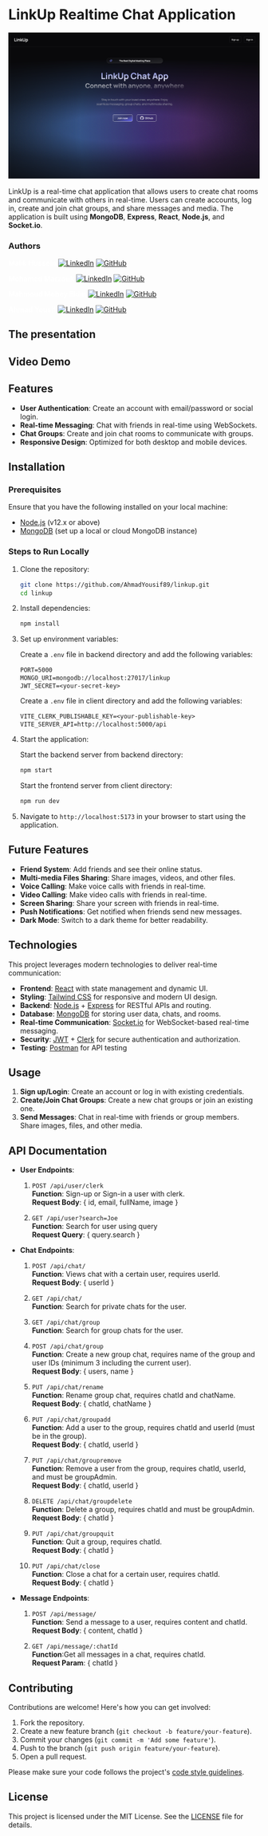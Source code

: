 ﻿# LinkUp Realtime Chat Application

![hero image](/assets/hero.png)

LinkUp is a real-time chat application that allows users to create chat rooms and communicate with others in real-time. Users can create accounts, log in, create and join chat groups, and share messages and media. The application is built using **MongoDB**, **Express**, **React**, **Node.js**, and **Socket.io**.

### Authors

<span style="color: white;">**Malik Hussein**</span>
[![LinkedIn](https://img.icons8.com/color/16/000000/linkedin-circled.png)](https://www.linkedin.com/in/malikhussein/)
[![GitHub](https://img.icons8.com/color/16/000000/github.png)](https://github.com/Medjai229)<br/>

**<span style="color: white;">**Mohamed Marzouk**</span>**
[![LinkedIn](https://img.icons8.com/color/16/000000/linkedin-circled.png)](https://www.linkedin.com/in/mohamed-marzouk-38aa75286/)
[![GitHub](https://img.icons8.com/color/16/000000/github.png)](https://github.com/MMarzoo)<br/>

<span style="color: white;">**Mahmoud Mohey Eldin**</span>
[![LinkedIn](https://img.icons8.com/color/16/000000/linkedin-circled.png)](https://www.linkedin.com/in/moodyeg/)
[![GitHub](https://img.icons8.com/color/16/000000/github.png)](https://github.com/MoodyEG)<br/>

<span style="color: white;">**Ahmad Yousif**</span>
[![LinkedIn](https://img.icons8.com/color/16/000000/linkedin-circled.png)](https://www.linkedin.com/in/dev-ahmadyousif/)
[![GitHub](https://img.icons8.com/color/16/000000/github.png)](https://github.com/AhmadYousif89)<br/>

## The presentation

## Video Demo

## Features

- **User Authentication**: Create an account with email/password or social login.
- **Real-time Messaging**: Chat with friends in real-time using WebSockets.
- **Chat Groups**: Create and join chat rooms to communicate with groups.
- **Responsive Design**: Optimized for both desktop and mobile devices.

## Installation

### Prerequisites

Ensure that you have the following installed on your local machine:

- [Node.js](https://nodejs.org/) (v12.x or above)
- [MongoDB](https://www.mongodb.com/) (set up a local or cloud MongoDB instance)

### Steps to Run Locally

1.  Clone the repository:

    ```bash
    git clone https://github.com/AhmadYousif89/linkup.git
    cd linkup
    ```

2.  Install dependencies:

    ```bash
    npm install
    ```

3.  Set up environment variables:

    Create a `.env` file in backend directory and add the following variables:

    ```plaintext
    PORT=5000
    MONGO_URI=mongodb://localhost:27017/linkup
    JWT_SECRET=<your-secret-key>
    ```

    Create a `.env` file in client directory and add the following variables:

    ```plaintext
    VITE_CLERK_PUBLISHABLE_KEY=<your-publishable-key>
    VITE_SERVER_API=http://localhost:5000/api
    ```

4.  Start the application:

    Start the backend server from backend directory:

    ```bash
    npm start
    ```

    Start the frontend server from client directory:

    ```bash
    npm run dev
    ```

5.  Navigate to `http://localhost:5173` in your browser to start using the application.

## Future Features

- **Friend System**: Add friends and see their online status.
- **Multi-media Files Sharing**: Share images, videos, and other files.
- **Voice Calling**: Make voice calls with friends in real-time.
- **Video Calling**: Make video calls with friends in real-time.
- **Screen Sharing**: Share your screen with friends in real-time.
- **Push Notifications**: Get notified when friends send new messages.
- **Dark Mode**: Switch to a dark theme for better readability.

## Technologies

This project leverages modern technologies to deliver real-time communication:

- **Frontend**: [React](https://reactjs.org/) with state management and dynamic UI.
- **Styling**: [Tailwind CSS](https://tailwindcss.com/) for responsive and modern UI design.
- **Backend**: [Node.js](https://nodejs.org/) + [Express](https://expressjs.com/) for RESTful APIs and routing.
- **Database**: [MongoDB](https://www.mongodb.com/) for storing user data, chats, and rooms.
- **Real-time Communication**: [Socket.io](https://socket.io/) for WebSocket-based real-time messaging.
- **Security**: [JWT](https://jwt.io/) + [Clerk](https://clerk.dev/) for secure authentication and authorization.
- **Testing**: [Postman](https://www.postman.com/) for API testing

## Usage

1. **Sign up/Login**: Create an account or log in with existing credentials.
2. **Create/Join Chat Groups**: Create a new chat groups or join an existing one.
3. **Send Messages**: Chat in real-time with friends or group members. Share images, files, and other media.

## API Documentation

- **User Endpoints**:

  1.  `POST /api/user/clerk`<br/>
      **Function**: Sign-up or Sign-in a user with clerk.<br/>
      **Request Body**: { id, email, fullName, image }<br/>

  2.  `GET /api/user?search=Joe`<br/>
      **Function**: Search for user using query<br/>
      **Request Query**: { query.search }<br/>

- **Chat Endpoints**:

  1.  `POST /api/chat/`<br/>
      **Function**: Views chat with a certain user, requires userId.<br/>
      **Request Body**: { userId }<br/>

  2.  `GET /api/chat/`<br/>
      **Function**: Search for private chats for the user.<br/>

  3.  `GET /api/chat/group`<br/>
      **Function**: Search for group chats for the user.<br/>

  4.  `POST /api/chat/group`<br/>
      **Function**: Create a new group chat, requires name of the group and user IDs (minimum 3 including the current user).<br/>
      **Request Body**: { users, name }<br/>

  5.  `PUT /api/chat/rename`<br/>
      **Function**: Rename group chat, requires chatId and chatName.<br/>
      **Request Body**: { chatId, chatName }<br/>

  6.  `PUT /api/chat/groupadd`<br/>
      **Function**: Add a user to the group, requires chatId and userId (must be in the group).<br/>
      **Request Body**: { chatId, userId }<br/>

  7.  `PUT /api/chat/groupremove`<br/>
      **Function**: Remove a user from the group, requires chatId, userId, and must be groupAdmin.<br/>
      **Request Body**: { chatId, userId }<br/>

  8.  `DELETE /api/chat/groupdelete`<br/>
      **Function**: Delete a group, requires chatId and must be groupAdmin.<br/>
      **Request Body**: { chatId }<br/>

  9.  `PUT /api/chat/groupquit`<br/>
      **Function**: Quit a group, requires chatId.<br/>
      **Request Body**: { chatId }<br/>

  10. `PUT /api/chat/close`<br/>
      **Function**: Close a chat for a certain user, requires chatId.<br/>
      **Request Body**: { chatId }<br/>

- **Message Endpoints**:

  1.  `POST /api/message/`<br/>
      **Function**: Send a message to a user, requires content and chatId.<br/>
      **Request Body**: { content, chatId }<br/>

  2.  `GET /api/message/:chatId`<br/>
      **Function**:Get all messages in a chat, requires chatId.<br/>
      **Request Param**: { chatId }<br/>

## Contributing

Contributions are welcome! Here's how you can get involved:

1. Fork the repository.
2. Create a new feature branch (`git checkout -b feature/your-feature`).
3. Commit your changes (`git commit -m 'Add some feature'`).
4. Push to the branch (`git push origin feature/your-feature`).
5. Open a pull request.

Please make sure your code follows the project's [code style guidelines](#).

## License

This project is licensed under the MIT License. See the [LICENSE](LICENSE) file for details.
